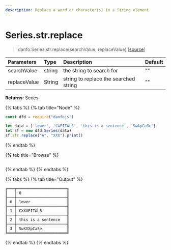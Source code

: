 ```yaml
---
description: Replace a word or character(s) in a String element
---
```


# Series.str.replace

> danfo.Series.str.replace\(searchValue, replaceValue\)   \[[source](https://github.com/opensource9ja/danfojs/blob/master/danfojs/src/core/strings.js#L191)\]

| Parameters | Type | Description | Default |
| :--- | :--- | :--- | :--- |
| searchValue | string | the string to search for | "" |
| replaceValue | String | string to replace the searched string | "" |

**Returns:** Series

{% tabs %}
{% tab title="Node" %}
```javascript
const dfd = require("danfojs")

let data = ['lower', 'CAPITALS', 'this is a sentence', 'SwApCaSe']
let sf = new dfd.Series(data)
sf.str.replace("A", "XXX").print()
```
{% endtab %}

{% tab title="Browse" %}
```

```
{% endtab %}
{% endtabs %}

{% tabs %}
{% tab title="Output" %}
```text
╔═══╤══════════════════════╗
║   │ 0                    ║
╟───┼──────────────────────╢
║ 0 │ lower                ║
╟───┼──────────────────────╢
║ 1 │ CXXXPITALS           ║
╟───┼──────────────────────╢
║ 2 │ this is a sentence   ║
╟───┼──────────────────────╢
║ 3 │ SwXXXpCaSe           ║
╚═══╧══════════════════════╝
```
{% endtab %}
{% endtabs %}

